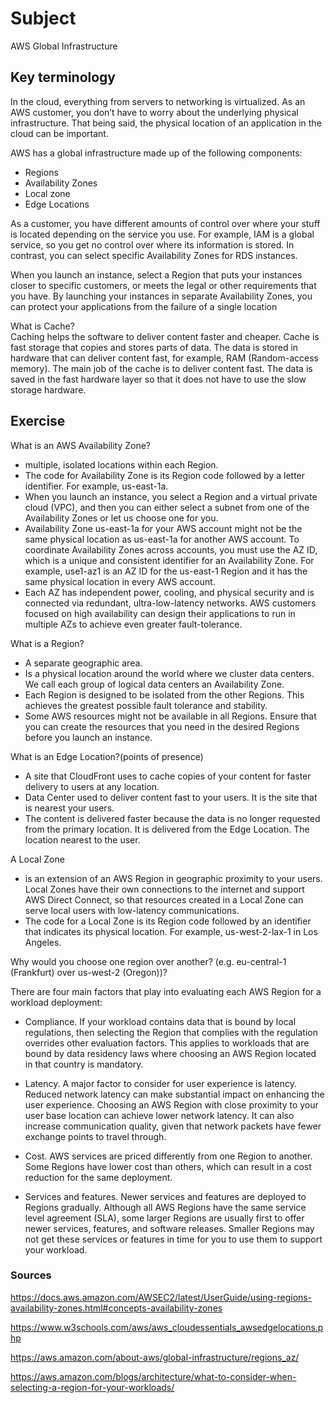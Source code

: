 # Subject
AWS Global Infrastructure  

## Key terminology
In the cloud, everything from servers to networking is virtualized. As an AWS customer, you don’t have to worry about the underlying physical infrastructure. That being said, the physical location of an application in the cloud can be important.  

AWS has a global infrastructure made up of the following components:  

- Regions  
- Availability Zones  
- Local zone 
- Edge Locations  

As a customer, you have different amounts of control over where your stuff is located depending on the service you use.
For example, IAM is a global service, so you get no control over where its information is stored. In contrast, you can select specific Availability Zones for RDS instances.  

When you launch an instance, select a Region that puts your instances closer to specific customers, or meets the legal or other requirements that you have. By launching your instances in separate Availability Zones, you can protect your applications from the failure of a single location  

What is Cache?  
Caching helps the software to deliver content faster and cheaper. Cache is fast storage that copies and stores parts of data. The data is stored in hardware that can deliver content fast, for example, RAM (Random-access memory). The main job of the cache is to deliver content fast. The data is saved in the fast hardware layer so that it does not have to use the slow storage hardware.


## Exercise  
What is an AWS Availability Zone? 
- multiple, isolated locations within each Region.  
- The code for Availability Zone is its Region code followed by a letter identifier. For example, us-east-1a.  
- When you launch an instance, you select a Region and a virtual private cloud (VPC), and then you can either select a subnet from one of the Availability Zones or let us choose one for you.  
- Availability Zone us-east-1a for your AWS account might not be the same physical location as us-east-1a for another AWS account. To coordinate Availability Zones across accounts, you must use the AZ ID, which is a unique and consistent identifier for an Availability Zone. For example, use1-az1 is an AZ ID for the us-east-1 Region and it has the same physical location in every AWS account.  
- Each AZ has independent power, cooling, and physical security and is connected via redundant, ultra-low-latency networks. AWS customers focused on high availability can design their applications to run in multiple AZs to achieve even greater fault-tolerance. 


What is a Region?  
- A separate geographic area.  
- Is a physical location around the world where we cluster data centers. We call each group of logical data centers an Availability Zone.
- Each Region is designed to be isolated from the other Regions. This achieves the greatest possible fault tolerance and stability.
- Some AWS resources might not be available in all Regions. Ensure that you can create the resources that you need in the desired Regions before you launch an instance.

What is an Edge Location?(points of presence)  
  - A site that CloudFront uses to cache copies of your content for faster delivery to users at any location.  
- Data Center used to deliver content fast to your users. It is the site that is nearest your users.  
- The content is delivered faster because the data is no longer requested from the primary location. It is delivered from the Edge Location. The location nearest to the user.  

A Local Zone  
- is an extension of an AWS Region in geographic proximity to your users. Local Zones have their own connections to the internet and support AWS Direct Connect, so that resources created in a Local Zone can serve local users with low-latency communications.  
- The code for a Local Zone is its Region code followed by an identifier that indicates its physical location. For example, us-west-2-lax-1 in Los Angeles.

Why would you choose one region over another? (e.g. eu-central-1 (Frankfurt) over us-west-2 (Oregon))?  

There are four main factors that play into evaluating each AWS Region for a workload deployment:  
- Compliance. If your workload contains data that is bound by local regulations, then selecting the Region that complies with the regulation overrides other evaluation factors. This applies to workloads that are bound by data residency laws where choosing an AWS Region located in that country is mandatory.  

- Latency. A major factor to consider for user experience is latency. Reduced network latency can make substantial impact on enhancing the user experience. Choosing an AWS Region with close proximity to your user base location can achieve lower network latency. It can also increase communication quality, given that network packets have fewer exchange points to travel through.  

- Cost. AWS services are priced differently from one Region to another. Some Regions have lower cost than others, which can result in a cost reduction for the same deployment.  

- Services and features. Newer services and features are deployed to Regions gradually. Although all AWS Regions have the same service level agreement (SLA), some larger Regions are usually first to offer newer services, features, and software releases. Smaller Regions may not get these services or features in time for you to use them to support your workload.


### Sources
https://docs.aws.amazon.com/AWSEC2/latest/UserGuide/using-regions-availability-zones.html#concepts-availability-zones  

https://www.w3schools.com/aws/aws_cloudessentials_awsedgelocations.php  

https://aws.amazon.com/about-aws/global-infrastructure/regions_az/  

https://aws.amazon.com/blogs/architecture/what-to-consider-when-selecting-a-region-for-your-workloads/

